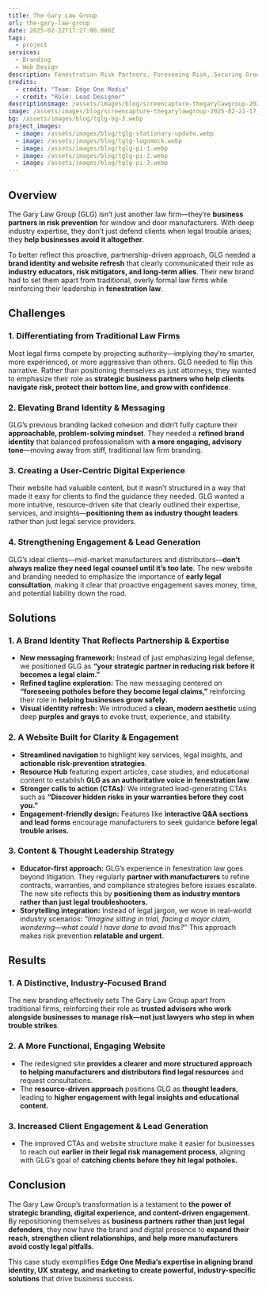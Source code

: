```yaml
---
title: The Gary Law Group
url: the-gary-law-group
date: 2025-02-22T17:27:00.000Z
tags:
  - project
services:
  - Branding
  - Web Design
description: Fenestration Risk Partners. Foreseeing Risk, Securing Growth.
credits:
  - credit: "Team: Edge One Media"
  - credit: "Role: Lead Designer"
descriptionimage: /assets/images/blog/screencapture-thegarylawgroup-2025-02-22-17_29_30.webp
image: /assets/images/blog/screencapture-thegarylawgroup-2025-02-22-17_29_30.webp
bg: /assets/images/blog/tglg-bg-3.webp
project_images:
  - image: /assets/images/blog/tglg-stationary-update.webp
  - image: /assets/images/blog/tglg-logomock.webp
  - image: /assets/images/blog/tglg-pi-1.webp
  - image: /assets/images/blog/tglg-pi-2.webp
  - image: /assets/images/blog/tglg-pi-3.webp
---
```

## Overview

The Gary Law Group (GLG) isn’t just another law firm—they’re **business partners in risk prevention** for window and door manufacturers. With deep industry expertise, they don’t just defend clients when legal trouble arises; they **help businesses avoid it altogether**.

To better reflect this proactive, partnership-driven approach, GLG needed a **brand identity and website refresh** that clearly communicated their role as **industry educators, risk mitigators, and long-term allies**. Their new brand had to set them apart from traditional, overly formal law firms while reinforcing their leadership in **fenestration law**.

## Challenges

### 1. Differentiating from Traditional Law Firms

Most legal firms compete by projecting authority—implying they’re smarter, more experienced, or more aggressive than others. GLG needed to flip this narrative. Rather than positioning themselves as just attorneys, they wanted to emphasize their role as **strategic business partners who help clients navigate risk, protect their bottom line, and grow with confidence**.

### 2. Elevating Brand Identity & Messaging

GLG’s previous branding lacked cohesion and didn’t fully capture their **approachable, problem-solving mindset**. They needed a **refined brand identity** that balanced professionalism with **a more engaging, advisory tone**—moving away from stiff, traditional law firm branding.

### 3. Creating a User-Centric Digital Experience

Their website had valuable content, but it wasn’t structured in a way that made it easy for clients to find the guidance they needed. GLG wanted a more intuitive, resource-driven site that clearly outlined their expertise, services, and insights—**positioning them as industry thought leaders** rather than just legal service providers.

### 4. Strengthening Engagement & Lead Generation

GLG’s ideal clients—mid-market manufacturers and distributors—**don’t always realize they need legal counsel until it’s too late**. The new website and branding needed to emphasize the importance of **early legal consultation**, making it clear that proactive engagement saves money, time, and potential liability down the road.

## Solutions

### 1. A Brand Identity That Reflects Partnership & Expertise

* **New messaging framework:** Instead of just emphasizing legal defense, we positioned GLG as **“your strategic partner in reducing risk before it becomes a legal claim.”**
* **Refined tagline exploration:** The new messaging centered on **“foreseeing potholes before they become legal claims,”** reinforcing their role in **helping businesses grow safely.**
* **Visual identity refresh:** We introduced a **clean, modern aesthetic** using deep **purples and grays** to evoke trust, experience, and stability.

### 2. A Website Built for Clarity & Engagement

* **Streamlined navigation** to highlight key services, legal insights, and **actionable risk-prevention strategies**.
* **Resource Hub** featuring expert articles, case studies, and educational content to establish **GLG as an authoritative voice in fenestration law**.
* **Stronger calls to action (CTAs):** We integrated lead-generating CTAs such as **“Discover hidden risks in your warranties before they cost you.”**
* **Engagement-friendly design:** Features like **interactive Q&A sections and lead forms** encourage manufacturers to seek guidance **before legal trouble arises.**

### 3. Content & Thought Leadership Strategy

* **Educator-first approach:** GLG’s experience in fenestration law goes beyond litigation. They regularly **partner with manufacturers** to refine contracts, warranties, and compliance strategies before issues escalate. The new site reflects this by **positioning them as industry mentors rather than just legal troubleshooters.**
* **Storytelling integration:** Instead of legal jargon, we wove in real-world industry scenarios: *“Imagine sitting in trial, facing a major claim, wondering—what could I have done to avoid this?”* This approach makes risk prevention **relatable and urgent**.

## Results

### 1. A Distinctive, Industry-Focused Brand

The new branding effectively sets The Gary Law Group apart from traditional firms, reinforcing their role as **trusted advisors who work alongside businesses to manage risk—not just lawyers who step in when trouble strikes**.

### 2. A More Functional, Engaging Website

* The redesigned site **provides a clearer and more structured approach to helping manufacturers and distributors find legal resources** and request consultations.
* The **resource-driven approach** positions GLG as **thought leaders**, leading to **higher engagement with legal insights and educational content.**

### 3. Increased Client Engagement & Lead Generation

* The improved CTAs and website structure make it easier for businesses to reach out **earlier in their legal risk management process**, aligning with GLG’s goal of **catching clients before they hit legal potholes.**

## Conclusion

The Gary Law Group’s transformation is a testament to **the power of strategic branding, digital experience, and content-driven engagement.** By repositioning themselves as **business partners rather than just legal defenders**, they now have the brand and digital presence to **expand their reach, strengthen client relationships, and help more manufacturers avoid costly legal pitfalls.**

This case study exemplifies **Edge One Media’s expertise in aligning brand identity, UX strategy, and marketing to create powerful, industry-specific solutions** that drive business success.
